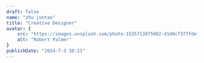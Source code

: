 ```yaml
---
draft: false
name: "zhu juntao"
title: "Creative Designer"
avatar: {
    src: "https://images.unsplash.com/photo-1535713875002-d1d0cf377fde?&fit=crop&w=280",
    alt: "Robert Palmer"
}
publishDate: "2024-7-3 10:21"
---
```

